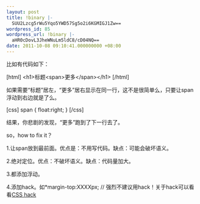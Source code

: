 ```yaml
---
layout: post
title: !binary |-
  SUU2Lzcg5rWu5Yqo5YWD57Sg5o2i6KGMIGJ1Zw==
wordpress_id: 85
wordpress_url: !binary |-
  aHR0cDovL3JheWNuLm5ldC8/cD04NQ==
date: 2011-10-08 09:10:41.000000000 +08:00
---
```

比如有代码如下：

[html]
&lt;h1&gt;标题&lt;span&gt;更多&lt;/span&gt;&lt;/h1&gt;
[/html]

如果需要“标题”居左，“更多”居右显示在同一行，这不是很简单么，只要让span浮动到右边就是了么。

[css]
span {
    float:right;
}
[/css]

结果，你悲剧的发现，“更多”跑到了下一行去了。

so，how to fix it？

1.让span放到最前面。优点是：不用写代码。缺点：可能会破坏语义。

2.绝对定位。优点：不破坏语义。缺点：代码量加大。

3.都添加浮动。

4.添加hack。如*margin-top:XXXXpx; // 强烈不建议用hack！关于hack可以看看<a title="CSS hack" href="http://raycn.net/38">CSS hack</a>
